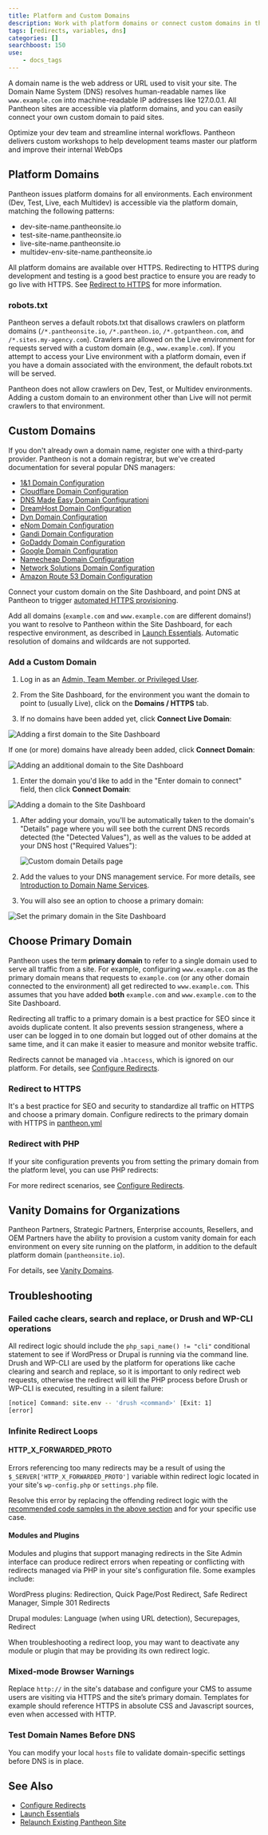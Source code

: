 ```yaml
---
title: Platform and Custom Domains
description: Work with platform domains or connect custom domains in the Site Dashboard, then redirect requests via PHP to standardize traffic on HTTPS and a primary domain.
tags: [redirects, variables, dns]
categories: []
searchboost: 150
use:
    - docs_tags
---
```

A domain name is the web address or URL used to visit your site. The Domain Name System (DNS) resolves human-readable names like `www.example.com` into machine-readable IP addresses like 127.0.0.1. All Pantheon sites are accessible via platform domains, and you can easily connect your own custom domain to paid sites.

<Enablement title="Get WebOps Training" link="https://pantheon.io/agencies/learn-pantheon?docs">

Optimize your dev team and streamline internal workflows. Pantheon delivers custom workshops to help development teams master our platform and improve their internal WebOps

</Enablement>

## Platform Domains
Pantheon issues platform domains for all environments. Each environment (Dev, Test, Live, each Multidev) is accessible via the platform domain, matching the following patterns:

- dev-site-name.pantheonsite.io
- test-site-name.pantheonsite.io
- live-site-name.pantheonsite.io
- multidev-env-site-name.pantheonsite.io

All platform domains are available over HTTPS. Redirecting to HTTPS during development and testing is a good best practice to ensure you are ready to go live with HTTPS. See [Redirect to HTTPS](/redirects/#redirect-to-https) for more information.

### robots.txt
Pantheon serves a default robots.txt that disallows crawlers on platform domains (`/*.pantheonsite.io`, `/*.pantheon.io`, `/*.gotpantheon.com`, and `/*.sites.my-agency.com`). Crawlers are allowed on the Live environment for requests served with a custom domain (e.g., `www.example.com`). If you attempt to access your Live environment with a platform domain, even if you have a domain associated with the environment, the default robots.txt will be served.

Pantheon does not allow crawlers on Dev, Test, or Multidev environments. Adding a custom domain to an environment other than Live will not permit crawlers to that environment.

## Custom Domains
If you don't already own a domain name, register one with a third-party provider. Pantheon is not a domain registrar, but we've created documentation for several popular DNS managers:

<Accordion title="DNS Host-Specific Instructions" id="host-specific2" icon="info-sign">

 - [1&1 Domain Configuration](/1-and-1/)
 - [Cloudflare Domain Configuration](/cloudflare/)
 - [DNS Made Easy Domain Configurationi](/dns-made-easy/)
 - [DreamHost Domain Configuration](/dreamhost/)
 - [Dyn Domain Configuration](/dyn/)
 - [eNom Domain Configuration](/enom/)
 - [Gandi Domain Configuration](/gandi/)
 - [GoDaddy Domain Configuration](/godaddy/)
 - [Google Domain Configuration](/google/)
 - [Namecheap Domain Configuration](/namecheap/)
 - [Network Solutions Domain Configuration](/network-solutions/)
 - [Amazon Route 53 Domain Configuration](/route53/)

</Accordion>

Connect your custom domain on the Site Dashboard, and point DNS at Pantheon to trigger [automated HTTPS provisioning](/https/).

<Partial file="tables/custom-domains-limit.md" />

<Alert title="Note" type="info">

Add all domains (`example.com` and `www.example.com` are different domains!) you want to resolve to Pantheon within the Site Dashboard, for each respective environment, as described in [Launch Essentials](/guides/launch/). Automatic resolution of domains and wildcards are not supported.

</Alert>

### Add a Custom Domain

<Partial file="secure-only-tlds.md" />

1. Log in as an [Admin, Team Member, or Privileged User](/change-management#roles-and-permissions).

1. From the Site Dashboard, for the environment you want the domain to point to (usually Live), click on the <em class="fa fa-home"></em>**Domains / HTTPS** tab.

1. If no domains have been added yet, click **Connect Live Domain**:

  ![Adding a first domain to the Site Dashboard](../images/dashboard/add-first-domain.png)

  If one (or more) domains have already been added, click **Connect Domain**:

  ![Adding an additional domain to the Site Dashboard](../images/dashboard/add-additional-domains.png)

1. Enter the domain you'd like to add in the "Enter domain to connect" field, then click **Connect Domain**:

  ![Adding a domain to the Site Dashboard](../images/dashboard/connect-custom-domain.png)

1. After adding your domain, you'll be automatically taken to the domain's "Details" page where you will see both the current DNS records detected (the "Detected Values"), as well as the values to be added at your DNS host ("Required Values"):

   ![Custom domain Details page](../images/dashboard/details-page.png)

1. Add the values to your DNS management service. For more details, see [Introduction to Domain Name Services](/dns/).

1. You will also see an option to choose a primary domain:

  ![Set the primary domain in the Site Dashboard](../images/dashboard/choose-primary-domain.png)

## Choose Primary Domain
Pantheon uses the term **primary domain** to refer to a single domain used to serve all traffic from a site. For example, configuring `www.example.com` as the primary domain means that requests to `example.com` (or any other domain connected to the environment) all get redirected to `www.example.com`. This assumes that you have added **both** `example.com` and `www.example.com` to the Site Dashboard.

Redirecting all traffic to a primary domain is a best practice for SEO since it avoids duplicate content. It also prevents session strangeness, where a user can be logged in to one domain but logged out of other domains at the same time, and it can make it easier to measure and monitor website traffic.

<Alert title="Note" type="info">

Redirects cannot be managed via `.htaccess`, which is ignored on our platform. For details, see [Configure Redirects](/redirects/#php-vs-htaccess).

</Alert>

<Partial file="primary-domain.md" />

<Partial file="remove-primary-domain.md" />

### Redirect to HTTPS
It's a best practice for SEO and security to standardize all traffic on HTTPS and choose a primary domain. Configure redirects to the primary domain with HTTPS in [pantheon.yml](/pantheon-yml#enforce-https--hsts)

### Redirect with PHP
If your site configuration prevents you from setting the primary domain from the platform level, you can use PHP redirects:

<Accordion title="PHP Redirection" >

<Partial file="_redirects.md" />

</Accordion>

For more redirect scenarios, see [Configure Redirects](/redirects).

## Vanity Domains for Organizations
Pantheon Partners, Strategic Partners, Enterprise accounts, Resellers, and OEM Partners have the ability to provision a custom vanity domain for each environment on every site running on the platform, in addition to the default platform domain (`pantheonsite.io`).

For details, see [Vanity Domains](/vanity-domains/).

## Troubleshooting
### Failed cache clears, search and replace, or Drush and WP-CLI operations
All redirect logic should include the `php_sapi_name() != "cli"` conditional statement to see if WordPress or Drupal is running via the command line. Drush and WP-CLI are used by the platform for operations like cache clearing and search and replace, so it is important to only redirect web requests, otherwise the redirect will kill the PHP process before Drush or WP-CLI is executed, resulting in a silent failure:

```bash
[notice] Command: site.env -- 'drush <command>' [Exit: 1]
[error]
```


### Infinite Redirect Loops
#### HTTP_X_FORWARDED_PROTO
Errors referencing too many redirects may be a result of using the ` $_SERVER['HTTP_X_FORWARDED_PROTO']` variable within redirect logic located in your site's `wp-config.php` or `settings.php` file.

Resolve this error by replacing the offending redirect logic with the [recommended code samples in the above section](#redirect-to-https-and-the-primary-domain) and for your specific use case.

#### Modules and Plugins
Modules and plugins that support managing redirects in the Site Admin interface can produce redirect errors when repeating or conflicting with redirects managed via PHP in your site's configuration file. Some examples include:

WordPress plugins: Redirection, Quick Page/Post Redirect, Safe Redirect Manager, Simple 301 Redirects

Drupal modules: Language (when using URL detection), Securepages, Redirect

When troubleshooting a redirect loop, you may want to deactivate any module or plugin that may be providing its own redirect logic.

### Mixed-mode Browser Warnings
Replace `http://` in the site's database and configure your CMS to assume users are visiting via HTTPS and the site’s primary domain. Templates for example should reference HTTPS in absolute CSS and Javascript sources, even when accessed with HTTP.

<Partial file="cname-workaround.md" />

### Test Domain Names Before DNS
You can modify your local `hosts` file to validate domain-specific settings before DNS is in place.

<Partial file="_hosts-file.md" />


## See Also
- [Configure Redirects](/redirects)
- [Launch Essentials](/guides/launch/)
- [Relaunch Existing Pantheon Site](/relaunch/)
